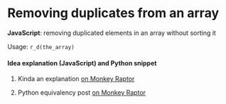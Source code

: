 # Removing duplicates from an array
**JavaScript**: removing duplicated elements in an array without sorting it

Usage: `r_d(the_array)`

#### Idea explanation (JavaScript) and Python snippet

1. Kinda an explanation [on Monkey Raptor](http://monkeyraptor.johanpaul.net/2015/04/javascript-removing-same-elements-in.html)

2. Python equivalency post [on Monkey Raptor](http://monkeyraptor.johanpaul.net/2015/04/python-removing-same-elements-in-array.html)
